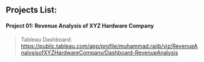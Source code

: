 ## Projects List:

#### Project 01: Revenue Analysis of XYZ Hardware Company
> Tableau Dashboard: https://public.tableau.com/app/profile/muhammad.rajib/viz/RevenueAnalysisofXYZHardwareCompany/Dashboard-RevenueAnalysis
